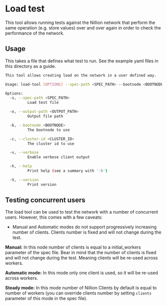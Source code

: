 # Load test

This tool allows running tests against the Nillion network that perform the same operation (e.g. store values) over and
over again in order to check the performance of the network.

## Usage

This takes a file that defines what test to run. See the example yaml files in this directory as a guide.

```bash
This tool allows creating load on the network in a user defined way.

Usage: load-tool [OPTIONS] --spec-path <SPEC_PATH> --bootnode <BOOTNODE> --cluster-id <CLUSTER_ID> 

Options:
  -s, --spec-path <SPEC_PATH>
          Load test file

  -o, --output-path <OUTPUT_PATH>
          Output file path

  -b, --bootnode <BOOTNODE>
          The bootnode to use

  -c, --cluster-id <CLUSTER_ID>
          The cluster id to use

  -v, --verbose
          Enable verbose client output

  -h, --help
          Print help (see a summary with '-h')

  -V, --version
          Print version

```

## Testing concurrent users

The load tool can be used to test the network with a number of concurrent users. However, this comes with a few caveats:

- Manual and Automatic modes do not support progressively increasing number of clients. Clients number is fixed and will
  not change during the test.

**Manual:**
In this node number of clients is equal to a initial_workers parameter of the spec file.
Bear in mind that the number of clients is fixed and will not change during the test. Meaning clients will be re-used
across workers.

**Automatic mode:**
In this mode only one client is used, so it will be re-used across workers.

**Steady mode:**
In this mode number of Nillion Clients by default is equal to number of workers (you can override clients number by
setting `clients` parameter of this mode in the spec file).
